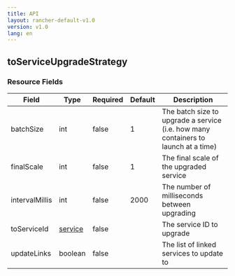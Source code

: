 ```yaml
---
title: API
layout: rancher-default-v1.0
version: v1.0
lang: en
---
```


## toServiceUpgradeStrategy





### Resource Fields

Field | Type | Required | Default | Description
---|---|---|---|---
batchSize | int | false | 1 | The batch size to upgrade a service (i.e. how many containers to launch at a time)
finalScale | int | false | 1 | The final scale of the upgraded service
intervalMillis | int | false | 2000 | The number of milliseconds between upgrading
toServiceId | [service]({{site.baseurl}}/rancher/{{page.version}}/{{page.lang}}/api/api-resources/service/) | false |  | The service ID to upgrade
updateLinks | boolean | false |  | The list of linked services to update to

